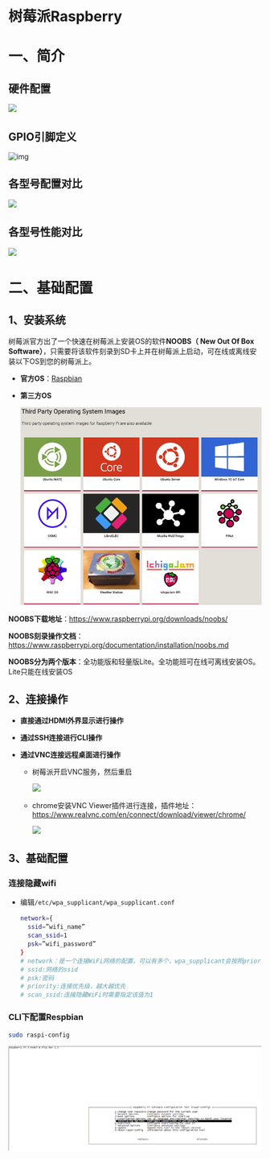 # 树莓派Raspberry 

# 一、简介

## 硬件配置

![](../assets/raspberry-pi-1.png)

## GPIO引脚定义

![img](../assets/raspberry-pi-2.png)

## 各型号配置对比

![](../assets/raspberry-pi-3.png)

## 各型号性能对比

![](../assets/raspberry-pi-4.png)

# 二、基础配置

## 1、安装系统

树莓派官方出了一个快速在树莓派上安装OS的软件**NOOBS（ New Out Of Box Software）**，只需要将该软件刻录到SD卡上并在树莓派上启动，可在线或离线安装以下OS到您的树莓派上。

- **官方OS**：[Raspbian](http://raspbian.org/)

- **第三方OS**

  ![](../assets/raspberry-pi-0.png)

**NOOBS下载地址**：https://www.raspberrypi.org/downloads/noobs/

**NOOBS刻录操作文档**：https://www.raspberrypi.org/documentation/installation/noobs.md

**NOOBS分为两个版本**：全功能版和轻量版Lite。全功能班可在线可离线安装OS。Lite只能在线安装OS

## 2、连接操作

- **直接通过HDMI外界显示进行操作**

- **通过SSH连接进行CLI操作**

- **通过VNC连接远程桌面进行操作**

  - 树莓派开启VNC服务，然后重启

    ![](../assets/raspberry-pi-5.png)

  - chrome安装VNC Viewer插件进行连接，插件地址：https://www.realvnc.com/en/connect/download/viewer/chrome/

    ![](../assets/raspberry-pi-6.png)

## 3、基础配置

### 连接隐藏wifi

- 编辑`/etc/wpa_supplicant/wpa_supplicant.conf `

  ```bash
  network={ 
    ssid=”wifi_name” 
    scan_ssid=1 
    psk=”wifi_password” 
  }
  # network：是一个连接WiFi网络的配置，可以有多个，wpa_supplicant会按照priority指定的优先级（数字越大越先连接）来连接，当然，在这个列表里面隐藏WiFi不受priority的影响，隐藏WiFi总是在可见WiFi不能连接时才开始连接。
  # ssid:网络的ssid
  # psk:密码
  # priority:连接优先级，越大越优先
  # scan_ssid:连接隐藏WiFi时需要指定该值为1
  ```

### CLI下配置Respbian

```bash
sudo raspi-config
```

![](../assets/raspberry-pi-7.png)